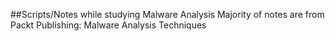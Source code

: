 ##Scripts/Notes while studying Malware Analysis
Majority of notes are from Packt Publishing: Malware Analysis Techniques
